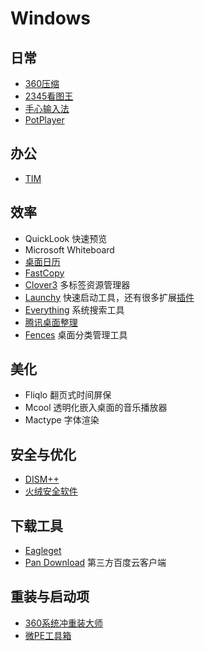 # Windows

## 日常

* [360压缩](http://yasuo.360.cn)
* [2345看图王](http://pic.2345.com)
* [手心输入法](http://www.xinshuru.com)
* [PotPlayer](http://potplayer.daum.net)

## 办公

* [TIM](http://tim.qq.com)

## 效率

* QuickLook 快速预览
* Microsoft Whiteboard
* [桌面日历]( http://chs.desktopcal.com/chs/)
* [FastCopy](https://ipmsg.org/tools/fastcopy.html)
* [Clover3](http://cn.ejie.me/) 多标签资源管理器
* [Launchy](http://launchy.net) 快速启动工具，还有很多扩展[插件](http://launchy.net/plugins.php)
* [Everything](http://www.voidtools.com) 系统搜索工具
* [腾讯桌面整理](http://pc.qq.com/detail/5/detail_23125.html)
* [Fences](http://www.stardock.com/products/fences) 桌面分类管理工具

## 美化

* Fliqlo 翻页式时间屏保
* Mcool 透明化嵌入桌面的音乐播放器
* Mactype 字体渲染

## 安全与优化

* [DISM++](https://www.chuyu.me/zh-Hans/index.html)
* [火绒安全软件](https://www.huorong.cn)

## 下载工具

* [Eagleget](http://www.eagleget.com)
* [Pan Download](http://pandownload.com/index.html) 第三方百度云客户端

## 重装与启动项

* [360系统冲重装大师](http://renew.360.cn/)
* [微PE工具箱](http://www.wepe.com.cn/download.html)
